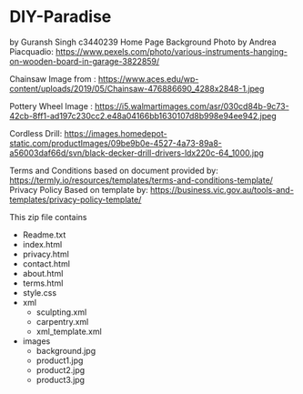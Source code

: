 # DIY-Paradise
by Guransh Singh
c3440239
Home Page Background Photo by Andrea Piacquadio: https://www.pexels.com/photo/various-instruments-hanging-on-wooden-board-in-garage-3822859/

Chainsaw Image from : https://www.aces.edu/wp-content/uploads/2019/05/Chainsaw-476886690_4288x2848-1.jpeg

Pottery Wheel Image : https://i5.walmartimages.com/asr/030cd84b-9c73-42cb-8ff1-ad197c230cc2.e48a04166bb1630107d8b998e94ee942.jpeg

Cordless Drill: https://images.homedepot-static.com/productImages/09be9b0e-4527-4a73-89a8-a56003daf66d/svn/black-decker-drill-drivers-ldx220c-64_1000.jpg

Terms and Conditions based on document provided by: https://termly.io/resources/templates/terms-and-conditions-template/
Privacy Policy Based on template by: https://business.vic.gov.au/tools-and-templates/privacy-policy-template/

This zip file contains
- Readme.txt
- index.html
- privacy.html
- contact.html
- about.html
- terms.html
- style.css
- xml
  - sculpting.xml
  - carpentry.xml
  - xml_template.xml
- images
  - background.jpg
  - product1.jpg
  - product2.jpg
  - product3.jpg